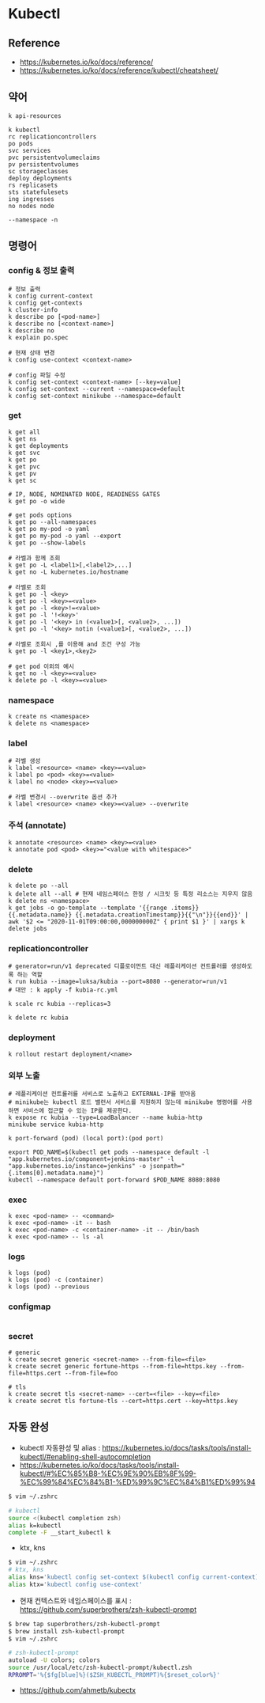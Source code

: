 # Kubectl

## Reference

* <https://kubernetes.io/ko/docs/reference/>
* <https://kubernetes.io/ko/docs/reference/kubectl/cheatsheet/>

## 약어

```
k api-resources

k kubectl
rc replicationcontrollers
po pods
svc services
pvc persistentvolumeclaims
pv persistentvolumes
sc storageclasses
deploy deployments
rs replicasets
sts statefulesets
ing ingresses
no nodes node

--namespace -n
```

## 명령어

### config & 정보 출력

```
# 정보 출력
k config current-context
k config get-contexts
k cluster-info
k describe po [<pod-name>]
k describe no [<context-name>]
k describe no
k explain po.spec

# 현재 상태 변경
k config use-context <context-name>

# config 파일 수정
k config set-context <context-name> [--key=value]
k config set-context --current --namespace=default
k config set-context minikube --namespace=default
```

### get

```
k get all
k get ns
k get deployments
k get svc
k get po
k get pvc
k get pv
k get sc

# IP, NODE, NOMINATED NODE, READINESS GATES
k get po -o wide

# get pods options
k get po --all-namespaces
k get po my-pod -o yaml
k get po my-pod -o yaml --export
k get po --show-labels

# 라벨과 함께 조회
k get po -L <label1>[,<label2>,...]
k get no -L kubernetes.io/hostname

# 라벨로 조회
k get po -l <key>
k get po -l <key>=<value>
k get po -l <key>!=<value>
k get po -l '!<key>'
k get po -l '<key> in (<value1>[, <value2>, ...])
k get po -l '<key> notin (<value1>[, <value2>, ...])

# 라벨로 조회시 ,를 이용해 and 조건 구성 가능
k get po -l <key1>,<key2>

# get pod 이외의 예시
k get no -l <key>=<value>
k delete po -l <key>=<value>
```

### namespace

```
k create ns <namespace>
k delete ns <namespace>
```

### label

```
# 라벨 생성
k label <resource> <name> <key>=<value>
k label po <pod> <key>=<value>
k label no <node> <key>=<value>

# 라벨 변경시 --overwrite 옵션 추가
k label <resource> <name> <key>=<value> --overwrite
``` 

### 주석 (annotate)

```
k annotate <resource> <name> <key>=<value>
k annotate pod <pod> <key>="<value with whitespace>"
```

### delete

```
k delete po --all
k delete all --all # 현재 네임스페이스 한정 / 시크릿 등 특정 리소스는 지우지 않음
k delete ns <namespace>
k get jobs -o go-template --template '{{range .items}}{{.metadata.name}} {{.metadata.creationTimestamp}}{{"\n"}}{{end}}' | awk '$2 <= "2020-11-01T09:00:00,000000000Z" { print $1 }' | xargs k delete jobs
```

### replicationcontroller

```
# generator=run/v1 deprecated 디플로이먼트 대신 레플리케이션 컨트롤러를 생성하도록 하는 역할
k run kubia --image=luksa/kubia --port=8080 --generator=run/v1
# 대안 : k apply -f kubia-rc.yml

k scale rc kubia --replicas=3

k delete rc kubia
```

### deployment

```
k rollout restart deployment/<name>
```

### 외부 노출

```
# 레플리케이션 컨트롤러를 서비스로 노출하고 EXTERNAL-IP를 받아옴
# minikube는 kubectl 로드 밸런서 서비스를 지원하지 않는데 minikube 명령어를 사용하면 서비스에 접근할 수 있는 IP를 제공한다.
k expose rc kubia --type=LoadBalancer --name kubia-http
minikube service kubia-http

k port-forward (pod) (local port):(pod port)
```

```
export POD_NAME=$(kubectl get pods --namespace default -l "app.kubernetes.io/component=jenkins-master" -l "app.kubernetes.io/instance=jenkins" -o jsonpath="{.items[0].metadata.name}")
kubectl --namespace default port-forward $POD_NAME 8080:8080
```

### exec

```
k exec <pod-name> -- <command>
k exec <pod-name> -it -- bash
k exec <pod-name> -c <container-name> -it -- /bin/bash
k exec <pod-name> -- ls -al
```

### logs

```
k logs (pod)
k logs (pod) -c (container)
k logs (pod) --previous
```

### configmap

```
```

### secret

```
# generic
k create secret generic <secret-name> --from-file=<file>
k create secret generic fortune-https --from-file=https.key --from-file=https.cert --from-file=foo

# tls
k create secret tls <secret-name> --cert=<file> --key=<file>
k create secret tls fortune-tls --cert=https.cert --key=https.key
```

## 자동 완성

* kubectl 자동완성 및 alias : <https://kubernetes.io/docs/tasks/tools/install-kubectl/#enabling-shell-autocompletion>
* <https://kubernetes.io/ko/docs/tasks/tools/install-kubectl/#%EC%85%B8-%EC%9E%90%EB%8F%99-%EC%99%84%EC%84%B1-%ED%99%9C%EC%84%B1%ED%99%94>

```bash
$ vim ~/.zshrc

# kubectl
source <(kubectl completion zsh)
alias k=kubectl
complete -F __start_kubectl k
```

* ktx, kns

```bash
$ vim ~/.zshrc
# ktx, kns
alias kns='kubectl config set-context $(kubectl config current-context) --namespace'
alias ktx='kubectl config use-context'
```

* 현재 컨텍스트와 네임스페이스를 표시 : <https://github.com/superbrothers/zsh-kubectl-prompt>

```bash
$ brew tap superbrothers/zsh-kubectl-prompt
$ brew install zsh-kubectl-prompt
$ vim ~/.zshrc

# zsh-kubectl-prompt
autoload -U colors; colors
source /usr/local/etc/zsh-kubectl-prompt/kubectl.zsh
RPROMPT='%{$fg[blue]%}($ZSH_KUBECTL_PROMPT)%{$reset_color%}'
```

* <https://github.com/ahmetb/kubectx>
